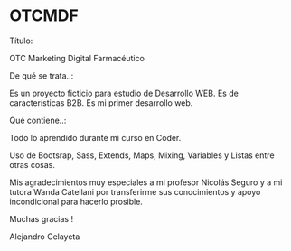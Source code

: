 # OTCMDF

Título:

OTC Marketing Digital Farmacéutico

De qué se trata..:

Es un proyecto ficticio para estudio de Desarrollo WEB.
Es de características B2B.
Es mi primer desarrollo web.

Qué contiene..:

Todo lo aprendido durante mi curso en Coder.

Uso de Bootsrap, Sass, Extends, Maps, Mixing, Variables y Listas entre otras cosas.

Mis agradecimientos muy especiales a mi profesor Nicolás Seguro y a mi tutora Wanda Catellani
por transferirme sus conocimientos y apoyo incondicional para hacerlo prosible.

Muchas gracias !

Alejandro Celayeta
